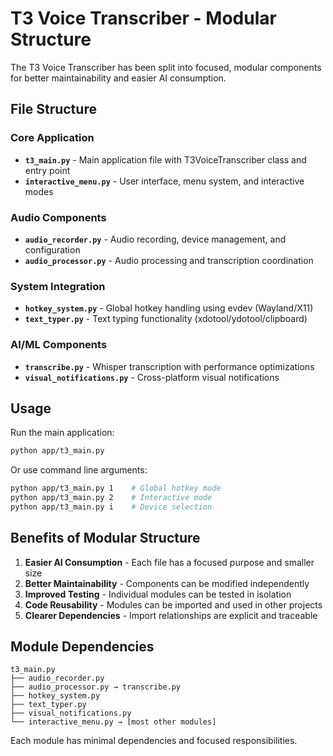 # T3 Voice Transcriber - Modular Structure

The T3 Voice Transcriber has been split into focused, modular components for better maintainability and easier AI consumption.

## File Structure

### Core Application
- **`t3_main.py`** - Main application file with T3VoiceTranscriber class and entry point
- **`interactive_menu.py`** - User interface, menu system, and interactive modes

### Audio Components  
- **`audio_recorder.py`** - Audio recording, device management, and configuration
- **`audio_processor.py`** - Audio processing and transcription coordination

### System Integration
- **`hotkey_system.py`** - Global hotkey handling using evdev (Wayland/X11)
- **`text_typer.py`** - Text typing functionality (xdotool/ydotool/clipboard)

### AI/ML Components
- **`transcribe.py`** - Whisper transcription with performance optimizations
- **`visual_notifications.py`** - Cross-platform visual notifications

## Usage

Run the main application:
```bash
python app/t3_main.py
```

Or use command line arguments:
```bash
python app/t3_main.py 1    # Global hotkey mode
python app/t3_main.py 2    # Interactive mode  
python app/t3_main.py i    # Device selection
```

## Benefits of Modular Structure

1. **Easier AI Consumption** - Each file has a focused purpose and smaller size
2. **Better Maintainability** - Components can be modified independently
3. **Improved Testing** - Individual modules can be tested in isolation
4. **Code Reusability** - Modules can be imported and used in other projects
5. **Clearer Dependencies** - Import relationships are explicit and traceable

## Module Dependencies

```
t3_main.py
├── audio_recorder.py
├── audio_processor.py → transcribe.py
├── hotkey_system.py
├── text_typer.py
├── visual_notifications.py
└── interactive_menu.py → [most other modules]
```

Each module has minimal dependencies and focused responsibilities. 